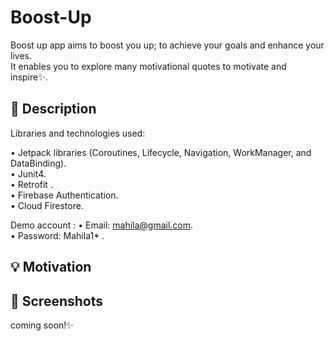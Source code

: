 # Boost-Up
Boost up app aims to boost you up; to achieve your goals and enhance your lives.\
It enables you to explore many motivational quotes to motivate and inspire✨.

## :scroll: Description


Libraries and technologies used:

•	Jetpack libraries (Coroutines, Lifecycle, Navigation, WorkManager, and DataBinding).\
•	Junit4.\
•	Retrofit .\
•	Firebase Authentication.\
•	Cloud Firestore.

 
Demo account :
•	Email: mahila@gmail.com.\
•	Password: Mahila1* .


## :bulb: Motivation
 

## :camera_flash: Screenshots
 coming soon!✨

